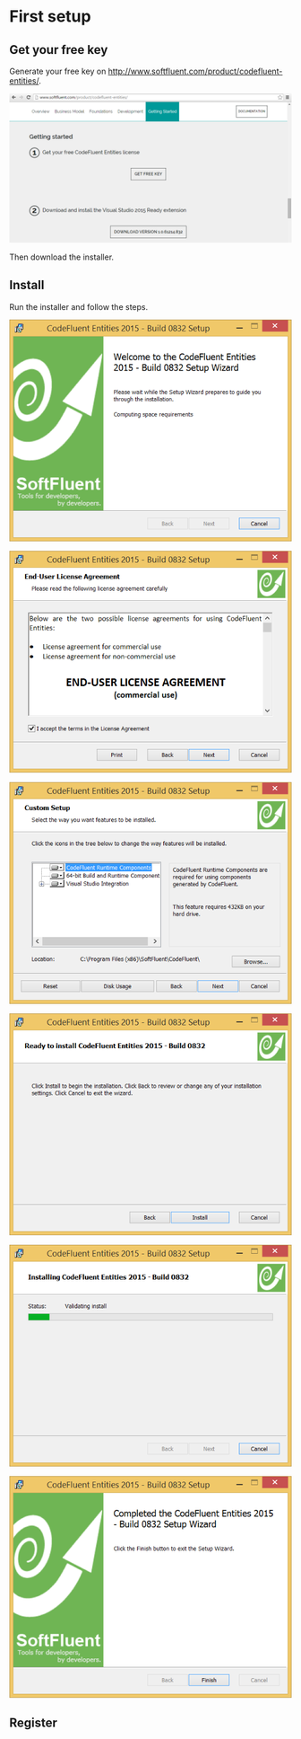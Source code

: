 # First setup

## Get your free key

Generate your free key on http://www.softfluent.com/product/codefluent-entities/.

![](img/first-setup/first-setup-01.png)

Then download the installer.

## Install

Run the installer and follow the steps.

![](img/first-setup/first-setup-02.png)

![](img/first-setup/first-setup-03.png)

![](img/first-setup/first-setup-04.png)

![](img/first-setup/first-setup-05.png)

![](img/first-setup/first-setup-06.png)

![](img/first-setup/first-setup-07.png)


## Register
